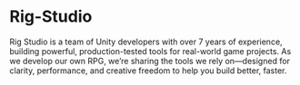 # Rig-Studio
Rig Studio is a team of Unity developers with over 7 years of experience, building powerful, production-tested tools for real-world game projects. As we develop our own RPG, we’re sharing the tools we rely on—designed for clarity, performance, and creative freedom to help you build better, faster.
